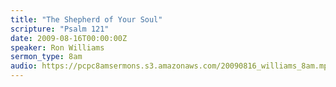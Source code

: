 ```yaml
---
title: "The Shepherd of Your Soul"
scripture: "Psalm 121"
date: 2009-08-16T00:00:00Z
speaker: Ron Williams
sermon_type: 8am
audio: https://pcpc8amsermons.s3.amazonaws.com/20090816_williams_8am.mp3 
---
```



